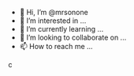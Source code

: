 - 👋 Hi, I’m @mrsonone
- 👀 I’m interested in ...
- 🌱 I’m currently learning ...
- 💞️ I’m looking to collaborate on ...
- 📫 How to reach me ...

<!---
mrsonone/mrsonone is a ✨ special ✨ repository because its `README.md` (this file) appears on your GitHub profile.
You can click the Preview link to take a look at your changes.
--->c

